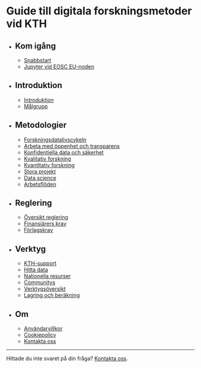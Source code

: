 
<!-- markdownlint-disable MD007 -->
# Guide till digitala forskningsmetoder vid KTH

<div class="grid cards" markdown>

- ## Kom igång
	- [Snabbstart](get_started/quick_start.md)
	- [Jupyter vid EOSC EU-noden](get_started/EOSC_Jupyter.md)

- ## Introduktion
	- [Introduktion](introduction/intro.md)
	- [Målgrupp](introduction/audience.md)

- ## Metodologier
	- [Forskningsdatalivscykeln](methodologies/research-data-lifecycle.md)
	- [Arbeta med öppenhet och transparens](methodologies/openness.md)
	- [Konfidentiella data och säkerhet](methodologies/confidential-data.md)
	- [Kvalitativ forskning](methodologies/qualitative-research.md)
	- [Kvantitativ forskning](methodologies/quantitative-research.md)
	- [Stora projekt](methodologies/large-projects.md)
	- [Data science](methodologies/data-science.md)
	- [Arbetsflöden](methodologies/workflows.md)

- ## Reglering
	- [Översikt reglering](regulation/regulation.md)
	- [Finansiärers krav](regulation/funder-mandates.md)
	- [Förlagskrav](regulation/publisher-requirements.md)

- ## Verktyg
	- [KTH-support](tools/kth-support.md)
	- [Hitta data](tools/finding-data.md)
	- [Nationella resurser](tools/national.md)
	- [Communitys](tools/communities.md)
	- [Verktygsöversikt](tools/tools.md)
	- [Lagring och beräkning](tools/storage.md)

- ## Om
	- [Användarvillkor](terms.md)
	- [Cookiepolicy](cookie-policy.md)
	- [Kontakta oss](https://www.kth.se/om/fakta)
</div>

---

Hittade du inte svaret på din fråga? [Kontakta oss](https://www.kth.se/om/fakta).

